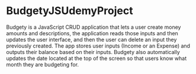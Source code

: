 # BudgetyJSUdemyProject
Budgety is a JavaScript CRUD application that lets a user create money amounts and descriptions, the application reads those inputs and then updates the user interface, and then the user can delete an input they previously created. The app stores user inputs (Income or an Expense) and outputs their balance based on their inputs. Budgety also automatically updates the date located at the top of the screen so that users know what month they are budgeting for. 

